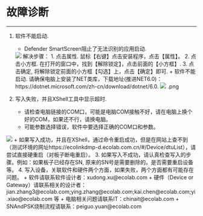 # 故障诊断
***
1. 软件不能启动.
   +  Defender SmartScreen阻止了无法识别的应用启动.
   <img src="/img/issue1_troubleshotting.png"/>
   解决步骤：
      1. 点击属性.
         鼠标【右键】点击安装程序，点击【属性】。
      2. 点击小方框.
         在打开的窗口中，找到【解除锁定】，点击前面的【小方框】.
      3. 点击确定, 将解除锁定前面的小方框【勾选】上，点击【确定】即可.
   + 软件不能启动. 请确保电脑上安装了NET类库，下载地址(推进NET6.0)：https://dotnet.microsoft.com/zh-cn/download/dotnet/6.0.
   <img src="/img/issue2_resolve_troubleshooting.png"/>
   .png

2. 写入失败，并且XShell工具中显示超时.
   + 请检查电脑链接的COM口，可能是电脑COM接触不好，请在电脑上换个好的COM，如果还不行，请换电脑。
   + 可能参数选择错误，软件中要选择正确的COM口和参数。
  <img src="/img/main_help_troubleshooting1.png"/>
   + 如果写入成功，并且在XShell，通过命令重启成功，但是在网站上查不到（测试环境的网址https://ecolinkdmp-d.ecolab.com.cn/#/Device/dtuList），请尝试直接硬重启（对板子断电重启）。
3. 如果写入不成功，请认真检查写入的步骤。例如：如果板子已经存在SN, 原来的SN号是需要删除的。是否需要重启设备等。
4. 写入设备，关联软件和硬件两个方面，如果失败，两个方面都有可能存在问题。
   + 软件请联系软件设计者：xudong.xu@ecolab.com
   + 硬件（Device or Gateway）请联系相关的设计者：jian.zhang3@ecolab.com;ying.zhang@ecolab.com;kai.chen@ecolab.com;yi.xiao@ecolab.com 等
   + 电脑相关问题请联系IT：chinait@ecolab.com
   + SNAndPSK烧制流程请联系：peiguo.yuan@ecolab.com

